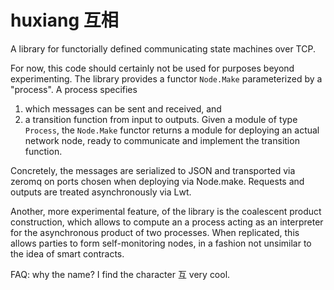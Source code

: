 # huxiang 互相
A library for functorially defined communicating state machines over TCP.

For now, this code should certainly not be used for purposes beyond 
experimenting. The library provides a functor `Node.Make` parameterized by a
"process". A process specifies
1) which messages can be sent and received, and
2) a transition function from input to outputs.
Given a module of type `Process`, the `Node.Make` functor returns a module
for deploying an actual network node, ready to communicate and implement
the transition function.

Concretely, the messages are serialized to JSON and transported via zeromq on
ports chosen when deploying via Node.make. Requests and outputs are treated
asynchronously via Lwt.

Another, more experimental feature, of the library is the coalescent product
construction, which allows to compute an a process acting as an interpreter 
for the asynchronous product of two processes. When replicated, this allows
parties to form self-monitoring nodes, in a fashion not unsimilar to the idea
of smart contracts.

FAQ: why the name? I find the character 互 very cool.